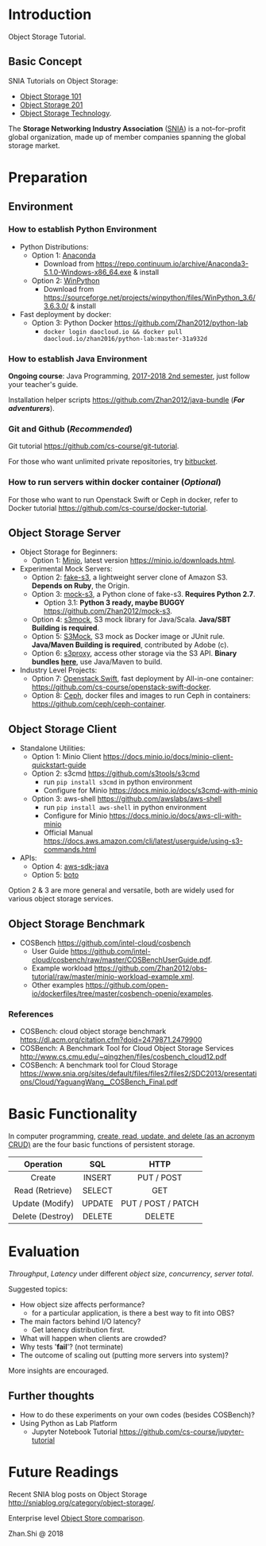 # Introduction

Object Storage Tutorial.

## Basic Concept

SNIA Tutorials on Object Storage:
* [Object Storage 101](http://www.snia.org/sites/default/files/Object_Storage_101.pdf)
* [Object Storage 201](https://www.snia.org/sites/default/files/Object_Storage_201_Final_1.pdf)
* [Object Storage Technology](http://www.snia.org/sites/default/education/tutorials/2013/spring/file/BrentWelch_Object_Storage_Technology.pdf).

The **Storage Networking Industry Association** ([SNIA](https://www.snia.org/)) is a not–for–profit global organization, made up of member companies spanning the global storage market.

# Preparation

## Environment

### How to establish Python Environment

* Python Distributions:
    * Option 1: [Anaconda](https://www.anaconda.com/)
        * Download from <https://repo.continuum.io/archive/Anaconda3-5.1.0-Windows-x86_64.exe> & install
    * Option 2: [WinPython](http://winpython.github.io/)
        * Download from <https://sourceforge.net/projects/winpython/files/WinPython_3.6/3.6.3.0/> & install
* Fast deployment by docker:
    * Option 3: Python Docker <https://github.com/Zhan2012/python-lab>
        * `docker login daocloud.io && docker pull daocloud.io/zhan2016/python-lab:master-31a932d`

### How to establish Java Environment

**Ongoing course**: Java Programming, [2017-2018 2nd semester](http://jwc.hust.edu.cn/info/1161/6122.htm), just follow your teacher's guide.

Installation helper scripts <https://github.com/Zhan2012/java-bundle> (_**For adventurers**_).

### Git and Github (_**Recommended**_)

Git tutorial <https://github.com/cs-course/git-tutorial>.

For those who want unlimited private repositories, try [bitbucket](https://bitbucket.org/).

### How to run servers within docker container (_**Optional**_)

For those who want to run Openstack Swift or Ceph in docker, refer to Docker tutorial <https://github.com/cs-course/docker-tutorial>.

## Object Storage Server

* Object Storage for Beginners:
    * Option 1: [Minio](https://minio.io/), latest version <https://minio.io/downloads.html>.
* Experimental Mock Servers:
    * Option 2: [fake-s3](https://github.com/jubos/fake-s3), a lightweight server clone of Amazon S3. **Depends on Ruby**, the Origin.
    * Option 3: [mock-s3](https://github.com/jserver/mock-s3), a Python clone of fake-s3. **Requires Python 2.7**.
        * Option 3.1: **Python 3 ready, maybe BUGGY** <https://github.com/Zhan2012/mock-s3>.
    * Option 4: [s3mock](https://github.com/findify/s3mock), S3 mock library for Java/Scala. **Java/SBT Building is required**.
    * Option 5: [S3Mock](https://github.com/adobe/S3Mock), S3 mock as Docker image or JUnit rule. **Java/Maven Building is required**, contributed by Adobe (c).
    * Option 6: [s3proxy](https://github.com/gaul/s3proxy), access other storage via the S3 API. **Binary bundles [here](https://github.com/gaul/s3proxy/releases)**, use Java/Maven to build.
* Industry Level Projects:
    * Option 7: [Openstack Swift](https://wiki.openstack.org/wiki/Swift), fast deployment by All-in-one container: <https://github.com/cs-course/openstack-swift-docker>.
    * Option 8: [Ceph](https://ceph.com/), docker files and images to run Ceph in containers: <https://github.com/ceph/ceph-container>.

## Object Storage Client

* Standalone Utilities:
    * Option 1: Minio Client <https://docs.minio.io/docs/minio-client-quickstart-guide>
    * Option 2: s3cmd <https://github.com/s3tools/s3cmd>
        * run `pip install s3cmd` in python environment
        * Configure for Minio <https://docs.minio.io/docs/s3cmd-with-minio>
    * Option 3: aws-shell <https://github.com/awslabs/aws-shell>
        * run `pip install aws-shell` in python environment
        * Configure for Minio <https://docs.minio.io/docs/aws-cli-with-minio>
        * Official Manual <https://docs.aws.amazon.com/cli/latest/userguide/using-s3-commands.html>
* APIs:
    * Option 4: [aws-sdk-java](https://aws.amazon.com/cn/sdk-for-java/)
    * Option 5: [boto](https://github.com/boto/boto3)

Option 2 & 3 are more general and versatile, both are widely used for various object storage services.

## Object Storage Benchmark

* COSBench <https://github.com/intel-cloud/cosbench>
    * User Guide <https://github.com/intel-cloud/cosbench/raw/master/COSBenchUserGuide.pdf>.
    * Example workload <https://github.com/Zhan2012/obs-tutorial/raw/master/minio-workload-example.xml>.
    * Other examples <https://github.com/open-io/dockerfiles/tree/master/cosbench-openio/examples>.

### References

* COSBench: cloud object storage benchmark https://dl.acm.org/citation.cfm?doid=2479871.2479900
* COSBench: A Benchmark Tool for Cloud Object Storage Services <http://www.cs.cmu.edu/~qingzhen/files/cosbench_cloud12.pdf>
* COSBench: A benchmark tool for Cloud Storage <https://www.snia.org/sites/default/files/files2/files2/SDC2013/presentations/Cloud/YaguangWang__COSBench_Final.pdf>

# Basic Functionality

In computer programming, [create, read, update, and delete (as an acronym CRUD)](https://en.wikipedia.org/wiki/Create,_read,_update_and_delete) are the four basic functions of persistent storage.

| Operation        | SQL    | HTTP               |
| :---:            | :---:  | :---:              |
| Create           | INSERT | PUT / POST         |
| Read (Retrieve)  | SELECT | GET                |
| Update (Modify)  | UPDATE | PUT / POST / PATCH |
| Delete (Destroy) | DELETE | DELETE             |

# Evaluation

*Throughput*, *Latency* under different *object size*, *concurrency*, *server total*.

Suggested topics:

* How object size affects performance?
    * for a particular application, is there a best way to fit into OBS?
* The main factors behind I/O latency?
    * Get latency distribution first.
* What will happen when clients are crowded?
* Why tests '**fail**'? (not terminate)
* The outcome of scaling out (putting more servers into system)?

More insights are encouraged.

## Further thoughts

* How to do these experiments on your own codes (besides COSBench)?
* Using Python as Lab Platform
    * Jupyter Notebook Tutorial <https://github.com/cs-course/jupyter-tutorial>

# Future Readings

Recent SNIA blog posts on Object Storage <http://sniablog.org/category/object-storage/>.

Enterprise level [Object Store comparison](http://gaul.org/object-store-comparison/).

Zhan.Shi @ 2018
